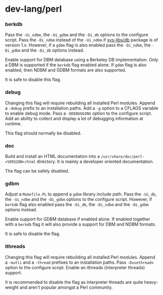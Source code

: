 # dev-lang/perl
### berkdb
Pass the `-Ui_ndbm`, the `-Ui_gdbm` and the `-Di_db` options to the configure script. Pass the `-Di_ndbm` instead of the `-Ui_ndbm` if [sys-libs/db](../sys-libs/db.md) package is of version 1.x. However, if a `gdbm` flag is also enabled pass the `-Di_ndbm`, the `-Di_gdbm` and the `-Di_db` options instead.

Enable support for DBM database using a Berkeley DB implementation. Only a DBM is supported if the `berkdb` flag enabled alone. If `gdbm` flag is also enabled, then NDBM and GDBM formats are also supported.

It is safe to disable this flag.

### debug
Changing this flag will require rebuilding all installed Perl modules. Append a `-debug` prefix to an installation paths. Add a `-g` option to a CFLAGS variable to enable debug mode. Pass a `-DDEBUGGING` option to the configure script. Add an ability to collect and display a lot of debugging information at runtime.

This flag should normally be disabled.

### doc
Build and install an HTML documentation into a `/usr/share/doc/perl-<VERSION>/html` directory. It is mainly a developer oriented documentation.

The flag can be safely disabled.

### gdbm
Adjust a `Makefile.PL` to append a `gdbm` library include path. Pass the `-Ui_db`, the `-Ui_ndbm` and the `-Di_gdbm` options to the configure script. However, if `berkdb` flag also enabled pass the `-Di_db`, the `-Di_ndbm` and the `-Di_gdbm` options instead.

Enable support for GDBM database if enabled alone. If enabled together with a `berkdb` flag it will also provide a support for DBM and NDBM formats.

It is safe to disable the flag.

### ithreads
Changing this flag will require rebuilding all installed Perl modules. Append a `-mutli` and a `-thread` prefixes to an installation paths. Pass `-Dusethreads` option to the configure script. Enable an ithreads (interpreter threads) support.

It is recommended to disable the flag as interpreter threads are quite heavy-weight and aren't popular amongst a Perl community.
